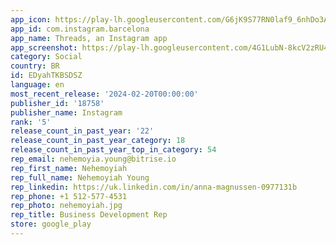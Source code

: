 ```yaml
---
app_icon: https://play-lh.googleusercontent.com/G6jK9S77RN0laf9_6nhDo3AVxbRP9SgMmt8ZmQjKQ2hibn9xhOY-W5YFn_7stJD1CA
app_id: com.instagram.barcelona
app_name: Threads, an Instagram app
app_screenshot: https://play-lh.googleusercontent.com/4G1LubN-8kcV2zRU45ovPAmuesvS8ZGjB5ecyuNUzPgA72kG41RGHnptfFVHq-vp21BN
category: Social
country: BR
id: EDyahTKBSDSZ
language: en
most_recent_release: '2024-02-20T00:00:00'
publisher_id: '18758'
publisher_name: Instagram
rank: '5'
release_count_in_past_year: '22'
release_count_in_past_year_category: 18
release_count_in_past_year_top_in_category: 54
rep_email: nehemoyia.young@bitrise.io
rep_first_name: Nehemoyiah
rep_full_name: Nehemoyiah Young
rep_linkedin: https://uk.linkedin.com/in/anna-magnussen-0977131b
rep_phone: +1 512-577-4531
rep_photo: nehemoyiah.jpg
rep_title: Business Development Rep
store: google_play
---
```

